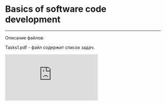 # Basics of software code development
____

Описание файлов:

Tasks1.pdf - файл содержит список задач.

![Tasks](https://github.com/Java0Tutor/1_Basics_of_software_code_development/blob/537897f30fe51d99b3bc21e9a61ac2b6b96652cc/Practice%20(tasks).pdf)

